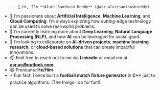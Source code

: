          - 👋 Hi, I’m **Aluri Santhosh Reddy** (@asr-alurisanthoshreddy)  
- 👀 I’m passionate about **Artificial Intelligence**, **Machine Learning**, and **Cloud Computing**. I’m always exploring how cutting-edge technology can be used to solve real-world problems.  
- 🌱 I’m currently learning more about **Deep Learning**, **Natural Language Processing (NLP)**, and how **AI** can be leveraged for social good.  
- 💞️ I’m looking to collaborate on **AI-driven projects**, **machine learning research**, or **cloud-based solutions** that can create impactful innovations.  
- 📫 Feel free to reach out to me via **LinkedIn** or email me at **asr.ac@outlook.com**.  
- 😄 Pronouns: **He/Him**  
- ⚡ Fun fact: I once built a **football match fixture generator** in **C++** just to practice algorithms. (The things I do for fun!)  
